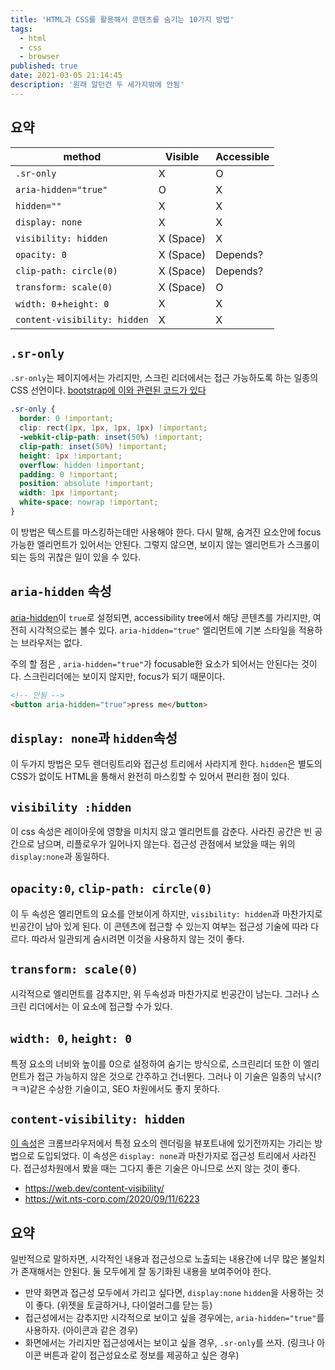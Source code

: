 ```yaml
---
title: 'HTML과 CSS를 활용해서 콘텐츠를 숨기는 10가지 방법'
tags:
  - html
  - css
  - browser
published: true
date: 2021-03-05 21:14:45
description: '원래 알던건 두 세가지밖에 안됨'
---
```


## 요약

| method                       | Visible   | Accessible |
| ---------------------------- | --------- | ---------- |
| `.sr-only`                   | X         | O          |
| `aria-hidden="true"`         | O         | X          |
| `hidden=""`                  | X         | X          |
| `display: none`              | X         | X          |
| `visibility: hidden`         | X (Space) | X          |
| `opacity: 0`                 | X (Space) | Depends?   |
| `clip-path: circle(0)`       | X (Space) | Depends?   |
| `transform: scale(0)`        | X (Space) | O          |
| `width: 0`+`height: 0`       | X         | X          |
| `content-visibility: hidden` | X         | X          |

## `.sr-only`

`.sr-only`는 페이지에서는 가리지만, 스크린 리더에서는 접근 가능하도록 하는 일종의 CSS 선언이다. [bootstrap에 이와 관련된 코드가 있다](https://getbootstrap.com/docs/4.0/utilities/screenreaders/)

```css
.sr-only {
  border: 0 !important;
  clip: rect(1px, 1px, 1px, 1px) !important;
  -webkit-clip-path: inset(50%) !important;
  clip-path: inset(50%) !important;
  height: 1px !important;
  overflow: hidden !important;
  padding: 0 !important;
  position: absolute !important;
  width: 1px !important;
  white-space: nowrap !important;
}
```

이 방법은 텍스트를 마스킹하는데만 사용해야 한다. 다시 말해, 숨겨진 요소안에 focus 가능한 엘리먼트가 있어서는 안된다. 그렇지 않으면, 보이지 않는 엘리먼트가 스크롤이 되는 등의 귀찮은 일이 있을 수 있다.

## `aria-hidden` 속성

[aria-hidden](https://developer.mozilla.org/en-US/docs/Web/Accessibility/ARIA/ARIA_Techniques/Using_the_aria-hidden_attribute)이 `true`로 설정되면, accessibility tree에서 해당 콘텐츠를 가리지만, 여전히 시각적으로는 볼수 있다. `aria-hidden="true"` 엘리먼트에 기본 스타일을 적용하는 브라우저는 없다.

주의 할 점은 , `aria-hidden="true"`가 focusable한 요소가 되어서는 안된다는 것이다. 스크린리더에는 보이지 않지만, focus가 되기 때문이다.

```html
<!-- 안됨 -->
<button aria-hidden="true">press me</button>
```

## `display: none`과 `hidden`속성

이 두가지 방법은 모두 렌더링트리와 접근성 트리에서 사라지게 한다. `hidden`은 별도의 CSS가 없이도 HTML을 통해서 완전히 마스킹할 수 있어서 편리한 점이 있다.

## `visibility :hidden`

이 css 속성은 레이아웃에 영향을 미치지 않고 엘리먼트를 감춘다. 사라진 공간은 빈 공간으로 남으며, 리플로우가 일어나지 않는다. 접근성 관점에서 보았을 때는 위의 `display:none`과 동일하다.

## `opacity:0`, `clip-path: circle(0)`

이 두 속성은 엘리먼트의 요소를 안보이게 하지만, `visibility: hidden`과 마찬가지로 빈공간이 남아 있게 된다. 이 콘텐츠에 접근할 수 있는지 여부는 접근성 기술에 따라 다르다. 따라서 일관되게 숨시려면 이것을 사용하지 않는 것이 좋다.

## `transform: scale(0)`

시각적으로 엘리먼트를 감추지만, 위 두속성과 마찬가지로 빈공간이 남는다. 그러나 스크린 리더에서는 이 요소에 접근할 수가 있다.

## `width: 0`, `height: 0`

특정 요소의 너비와 높이를 0으로 설정하여 숨기는 방식으로, 스크린리더 또한 이 엘리먼트가 접근 가능하지 않은 것으로 간주하고 건너뛴다. 그러나 이 기술은 일종의 낚시(?ㅋㅋ)같은 수상한 기술이고, SEO 차원에서도 좋지 못하다.

## `content-visibility: hidden`

[이 속성](https://developer.mozilla.org/en-US/docs/Web/CSS/content-visibility)은 크롬브라우저에서 특정 요소의 렌더링을 뷰포트내에 있기전까지는 가리는 방법으로 도입되었다. 이 속성은 `display: none`과 마찬가지로 접근성 트리에서 사라진다. 접근성차원에서 봤을 때는 그다지 좋은 기술은 아니므로 쓰지 않는 것이 좋다.

- https://web.dev/content-visibility/
- https://wit.nts-corp.com/2020/09/11/6223

## 요약

일반적으로 말하자면, 시각적인 내용과 접근성으로 노출되는 내용간에 너무 많은 불일치가 존재해서는 안된다. 둘 모두에게 잘 동기화된 내용을 보여주어야 한다.

- 만약 화면과 접근성 모두에서 가리고 싶다면, `display:none` `hidden`을 사용하는 것이 좋다. (위젯을 토글하거나, 다이얼러그를 닫는 등)
- 접근성에서는 감추지만 시각적으로 보이고 싶을 경우에는, `aria-hidden="true"`를 사용하자. (아이콘과 같은 경우)
- 화면에서는 가리지만 접근성에서는 보이고 싶을 경우, `.sr-only`를 쓰자. (링크나 아이콘 버튼과 같이 접근성요소로 정보를 제공하고 싶은 경우)
